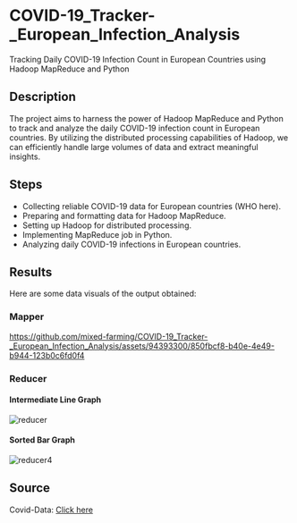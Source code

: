 # COVID-19_Tracker-_European_Infection_Analysis
Tracking Daily COVID-19 Infection Count in European Countries using Hadoop MapReduce and Python

## Description
The project aims to harness the power of Hadoop MapReduce and Python to track and analyze the daily COVID-19 infection count in European countries. By utilizing the distributed processing capabilities of Hadoop, we can efficiently handle large volumes of data and extract meaningful insights.

## Steps
- Collecting reliable COVID-19 data for European countries (WHO here).
- Preparing and formatting data for Hadoop MapReduce.
- Setting up Hadoop for distributed processing.
- Implementing MapReduce job in Python.
- Analyzing daily COVID-19 infections in European countries.

## Results
Here are some data visuals of the output obtained:
### Mapper
https://github.com/mixed-farming/COVID-19_Tracker-_European_Infection_Analysis/assets/94393300/850fbcf8-b40e-4e49-b944-123b0c6fd0f4
### Reducer
#### Intermediate Line Graph
![reducer](https://github.com/mixed-farming/COVID-19_Tracker-_European_Infection_Analysis/assets/94393300/aa9f4ffe-389c-4083-bb0c-4d9cb545d466)
#### Sorted Bar Graph
![reducer4](https://github.com/mixed-farming/COVID-19_Tracker-_European_Infection_Analysis/assets/94393300/62dbe8f2-ca16-462b-8ba5-8d39d949524c)



## Source
Covid-Data: [Click here](https://github.com/owid/covid-19-data/tree/master/public/data/cases_deaths)
